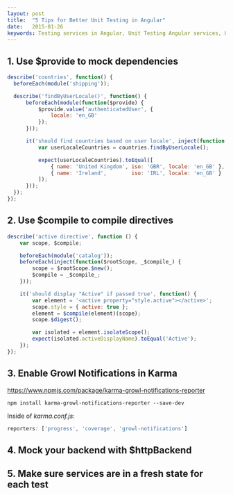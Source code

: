 ```yaml
---
layout: post
title:  "5 Tips for Better Unit Testing in Angular"
date:   2015-01-26
keywords: Testing services in Angular, Unit Testing Angular services, Unit tests, Jasmine unit testing
---
```


## 1. Use $provide to mock dependencies

```js
describe('countries', function() {
  beforeEach(module('shipping'));

  describe('findByUserLocale()', function() {
      beforeEach(module(function($provide) {
          $provide.value('authenticatedUser', {
              locale: 'en_GB'
          });
      }));

      it('should find countries based on user locale', inject(function(countries) {
          var userLocaleCountries = countries.findByUserLocale();

          expect(userLocaleCountries).toEqual([
              { name: 'United Kingdom', iso: 'GBR', locale: 'en_GB' },
              { name: 'Ireland',        iso: 'IRL', locale: 'en_GB' }
          ]);
      }));
  });
});
```

## 2. Use $compile to compile directives

```js
describe('active directive', function () {
    var scope, $compile;

    beforeEach(module('catalog'));
    beforeEach(inject(function($rootScope, _$compile_) {
        scope = $rootScope.$new();
        $compile = _$compile_;
    }));

    it('should display "Active" if passed true', function() {
        var element = '<active property="style.active"></active>';
        scope.style = { active: true };
        element = $compile(element)(scope);
        scope.$digest();

        var isolated = element.isolateScope();
        expect(isolated.activeDisplayName).toEqual('Active');
    });
});
```

## 3. Enable Growl Notifications in Karma

https://www.npmjs.com/package/karma-growl-notifications-reporter

```
npm install karma-growl-notifications-reporter --save-dev
```

Inside of _karma.conf.js_:

```js
reporters: ['progress', 'coverage', 'growl-notifications']
```

## 4. Mock your backend with $httpBackend

## 5. Make sure services are in a fresh state for each test